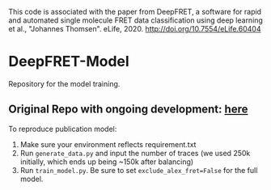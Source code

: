 This code is associated with the paper from DeepFRET, a software for rapid and
automated single molecule FRET data
classification using deep learning
 et al., "Johannes Thomsen". eLife, 2020. http://doi.org/10.7554/eLife.60404

# DeepFRET-Model
Repository for the model training.

## Original Repo with ongoing development: [here](https://github.com/komodovaran/DeepFRET-Model)

To reproduce publication model:
1. Make sure your environment reflects requirement.txt
2. Run `generate_data.py` and input the number of traces (we used 250k initially, which ends up being ~150k after balancing)
3. Run `train_model.py`. Be sure to set `exclude_alex_fret=False` for the full model.
